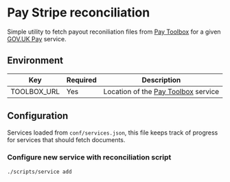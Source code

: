 # Pay Stripe reconciliation

Simple utility to fetch payout reconiliation files from [Pay Toolbox](https://github.com/alphagov/pay-toolbox)
for a given [GOV.UK Pay](https://www.payments.service.gov.uk/) service.

## Environment

| Key | Required | Description |
|-----|----------|-------------|
| TOOLBOX_URL | Yes | Location of the [Pay Toolbox](https://github.com/alphagov/pay-toolbox) service |

## Configuration
Services loaded from `conf/services.json`, this file keeps track of progress for
services that should fetch documents.

### Configure new service with reconciliation script 
```
./scripts/service add
```
